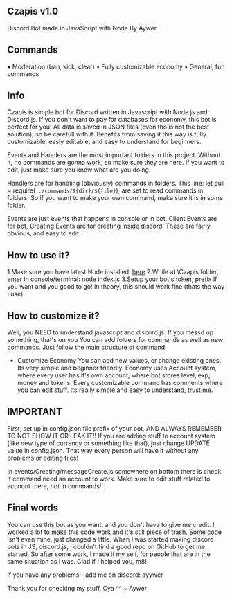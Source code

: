 ## Czapis v1.0 ##

Discord Bot made in JavaScript with Node
By Aywer 

## Commands
• Moderation (ban, kick, clear)
• Fully customizable economy
• General, fun commands

## Info

Czapis is simple bot for Discord written in Javascript with Node.js and Discord.js.
If you don't want to pay for databases for economy, this bot is perfect for you!
All data is saved in JSON files (even tho is not the best solution), so be carefull
with it. Benefits from saving it this way is fully customizable, easly editable,
and easy to understand for beginners.

Events and Handlers are the most important folders in this project. Without it, no commands
are gonna work, so make sure they are here. If you want to edit, just make sure you know 
what are you doing.

Handlers are for handling (obviously) commands in folders. 
This line: let pull = require(`../commands/${dir}/${file}`);
are set to read commands in folders. So if you want to make your own command, make sure it is in some folder. 

Events are just events that happens in console or in bot. Client Events are for bot, Creating Events are for creating inside discord.
These are fairly obvious, and easy to edit.

## How to use it?

1.Make sure you have latest Node installed: [here](https://nodejs.org/en)
2.While at \Czapis folder, enter in console/terminal: node index.js
3.Setup your bot's token, prefix if you want and you good to go!
In theory, this should work fine (thats the way I use).  

## How to customize it?

Well, you NEED to understand javascript and discord.js. If you messd up something, that's on you
You can add folders for commands as well as new commands. Just follow the main structure of command.

- Customize Economy
You can add new values, or change existing ones. Its very simple and beginner friendly.
Economy uses Account system, where every user has it's own account, where bot stores level, exp, money and tokens.
Every customizable command has comments where you can edit stuff. Its really simple and easy to understand, trust me.

## IMPORTANT

First, set up in config.json file prefix of your bot, AND ALWAYS REMEMBER TO NOT SHOW IT OR LEAK IT!!
If you are adding stuff to account system (like new type of currency or something like that), just change
UPDATE value in config.json. That way every person will have it without any problems or editing files!

In events/Creating/messageCreate.js somewhere on bottom there is check if command need an account to work.
Make sure to edit stuff related to account there, not in commands!!

## Final words
You can use this bot as you want, and you don't have to give me credit. I worked a lot to make this code work
and it's still piece of trash. Some code isn't even mine, just changed a little.
When I was started making discord bots in JS, discord.js, I couldn't find a good repo on GitHub to get me started.
So after some work, I made it my self, for people that are in the same situation as I was. 
Glad if I helped you, m8!

If you have any problems - add me on discord: ayywer

Thank you for checking my stuff, Cya ^^
~ Aywer

